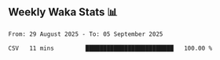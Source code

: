 ## Weekly Waka Stats 📊
<!--START_SECTION:waka-->

```txt
From: 29 August 2025 - To: 05 September 2025

CSV   11 mins         █████████████████████████   100.00 %
```

<!--END_SECTION:waka-->

<!--

Here are some ideas to get you started:

- 🔭 I’m currently working on (way to add branches committed on)
- 🌱 I’m currently learning Web Frameworks and Machine Learning! (Lisp, JS (react & angular), Python, and __)
- 💬 Ask me about ...
- 📫 How to reach me: 
- 😄 Pronouns: He/Him/His
- ⚡ Fun fact: ...

that-recsys-lab
-->
